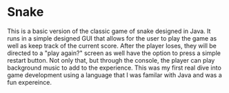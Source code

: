 # Snake
This is a basic version of the classic game of snake designed in Java. It runs in a simple designed GUI that allows for the user to play the game as well as keep track of the current score. 
After the player loses, they will be directed to a "play again?" screen as well have the option to press a simple restart button. Not only that, but through the console, the
player can play background music to add to the experience. This was my first real dive into game development using a language that I was familar with Java and was a fun expereince.
